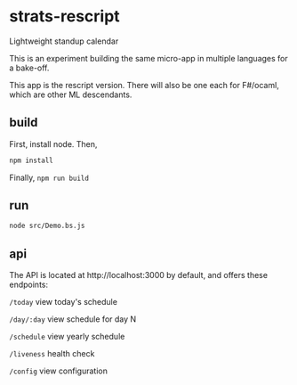 # strats-rescript
Lightweight standup calendar

This is an experiment building the same micro-app in multiple languages for a bake-off.

This app is the rescript version. There will also be one each for F#/ocaml, which are other ML descendants.

## build

First, install node. Then, 

```sh
npm install
```

Finally, `npm run build`

## run

```sh
node src/Demo.bs.js
```

## api

The API is located at http://localhost:3000 by default, and offers these endpoints:

`/today` view today's schedule

`/day/:day` view schedule for day N

`/schedule` view yearly schedule

`/liveness` health check

`/config` view configuration
